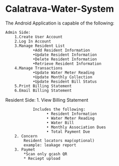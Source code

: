 # Calatrava-Water-System
The Android Application is capable of the following:

    Admin Side:
        1.Create User Account
        2.Log In Account
        3.Manage Resident List
                •Add Resident Information
                •Update Resident Information
                •Delete	Resident Information
                •Retrieve Resident Information
        4.Manage Transactions
                •Update Water Meter Reading
                •Update Monthly Collection
                •Update Resident Bill Status
        5.Print Billing Statement
        6.Email Billing Statement
    
   Resident Side:
               1.	View Billing Statement
                
                Includes the following:
                      •	Resident Information
                      •	Water Meter Reading
                      •	Water Bill
                      •	Monthly Association Dues
                      •	Total Payment Due
		2. Concern 
			Resident locators map(optional)
			example: leakage report 
		3. Paymet
			*Scan only gcash QR
			* Reciept upload
		
